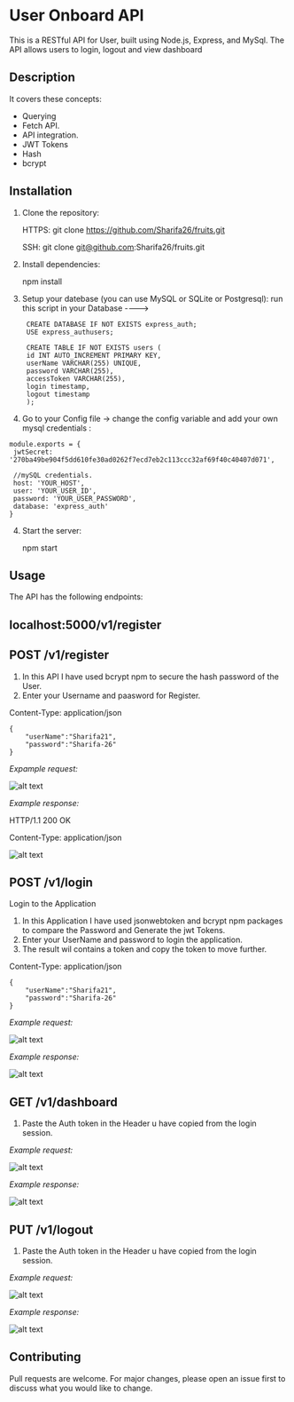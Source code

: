 

# User Onboard API

This is a RESTful API for User, built using Node.js, Express, and MySql. The API allows users to login, logout and view dashboard

## Description
It covers these concepts:
- Querying
- Fetch API.
- API integration.
- JWT Tokens
- Hash
- bcrypt

## Installation

1. Clone the repository:

   HTTPS: git clone https://github.com/Sharifa26/fruits.git
   
   SSH: git clone git@github.com:Sharifa26/fruits.git

2. Install dependencies: 
   
   npm install

3. Setup your datebase (you can use MySQL or SQLite or Postgresql):
   run this script in your Database ---->
   ``` 
    CREATE DATABASE IF NOT EXISTS express_auth;
    USE express_authusers;

    CREATE TABLE IF NOT EXISTS users (
    id INT AUTO_INCREMENT PRIMARY KEY,
    userName VARCHAR(255) UNIQUE,
    password VARCHAR(255),
    accessToken VARCHAR(255),
    login timestamp,
    logout timestamp
    );
   ```

4. Go to your Config file ->  change the config variable and add your own mysql credentials :

```
module.exports = {
 jwtSecret: '270ba49be904f5dd610fe30ad0262f7ecd7eb2c113ccc32af69f40c40407d071',

 //mySQL credentials.
 host: 'YOUR_HOST',
 user: 'YOUR_USER_ID',
 password: 'YOUR_USER_PASSWORD',
 database: 'express_auth'
}
```  

4. Start the server:

   npm start

## Usage

The API has the following endpoints:

##  localhost:5000/v1/register

## POST /v1/register

1. In this API I have used bcrypt npm to secure the hash password of the User.
2. Enter your Username and paasword for Register.


Content-Type: application/json

```
{
    "userName":"Sharifa21",
    "password":"Sharifa-26"
}
```
*Expample request:*

![alt text](images/image.png)

*Example response:*


HTTP/1.1 200 OK

Content-Type: application/json

![alt text](images/image-1.png)



## POST /v1/login

Login to the Application

 1. In this Application I have used jsonwebtoken and bcrypt npm packages to compare the Password and Generate the jwt Tokens.
 2. Enter your UserName and password to login the application.
 3. The result wil contains a token and copy the token to move further.

 Content-Type: application/json

```
{
    "userName":"Sharifa21",
    "password":"Sharifa-26"
}
```


*Example request:*

![alt text](images/image-3.png)



*Example response:*

![alt text](images/tempsnip.png)




## GET  /v1/dashboard

 1. Paste the Auth token in the Header u have copied from the login session.

*Example request:*

![alt text](images/image-4.png)


*Example response:*

![alt text](images/image-5.png)




## PUT /v1/logout

1. Paste the Auth token in the Header u have copied from the login session.

*Example request:*

![alt text](images/image-6.png)


*Example response:*

![alt text](images/image-7.png)


## Contributing

Pull requests are welcome. For major changes, please open an issue first to discuss what you would like to change.

